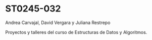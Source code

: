 # ST0245-032
Andrea Carvajal, David Vergara y Juliana Restrepo

Proyectos y talleres del curso de Estructuras de Datos y Algoritmos.
